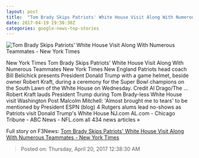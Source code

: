 ```yaml
---
layout: post
title:  "Tom Brady Skips Patriots' White House Visit Along With Numerous Teammates - New York Times"
date: 2017-04-19 19:38:30Z
categories: google-news-top-stories
---
```


![Tom Brady Skips Patriots' White House Visit Along With Numerous Teammates - New York Times](https://static01.nyt.com/images/2017/04/20/sports/20PATRIOTSWHITEHOUSE-sub1/20PATRIOTSWHITEHOUSE-sub1-facebookJumbo-v2.jpg)

New York Times Tom Brady Skips Patriots' White House Visit Along With Numerous Teammates New York Times New England Patriots head coach Bill Belichick presents President Donald Trump with a game helmet, beside owner Robert Kraft, during a ceremony for the Super Bowl champions on the South Lawn of the White House on Wednesday. Credit Al Drago/The ... Robert Kraft lauds President Trump during Tom Brady-less White House visit Washington Post Malcolm Mitchell: 'Almost brought me to tears' to be mentioned by President ESPN (blog) 4 Rutgers alums lead no-shows as Patriots visit Donald Trump's White House NJ.com AL.com - Chicago Tribune - ABC News - NFL.com all 434 news articles »


Full story on F3News: [Tom Brady Skips Patriots' White House Visit Along With Numerous Teammates - New York Times](http://www.f3nws.com/n/YhaGGD)

> Posted on: Thursday, April 20, 2017 12:38:30 AM
